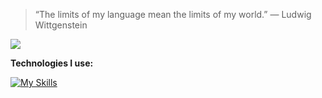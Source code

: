 > “The limits of my language mean the limits of my world.” — Ludwig Wittgenstein

![](https://www.codewars.com/users/egor7orlov/badges/small)

**Technologies I use:**

[![My Skills](https://skillicons.dev/icons?i=ts,js,nodejs,postgres,mongodb,redis,docker,linux,aws&perline=3)](https://skillicons.dev)
